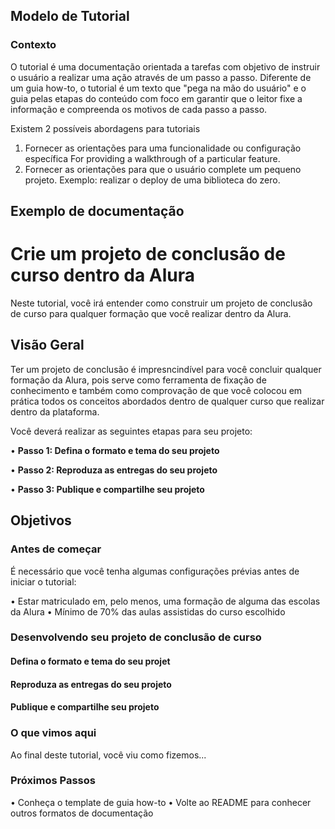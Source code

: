 ## Modelo de Tutorial 

### Contexto 
O tutorial é uma documentação orientada a tarefas com objetivo de instruir o usuário a realizar uma ação através de um passo a passo. Diferente de um guia how-to, o tutorial é um texto que "pega na mão do usuário" e o guia pelas etapas do conteúdo com foco em garantir que o leitor fixe a informação e compreenda os motivos de cada passo a passo. 

Existem 2 possíveis abordagens para tutoriais 
1. Fornecer as orientações para uma funcionalidade ou configuração específica For providing a walkthrough of a particular feature.
2. Fornecer as orientações para que o usuário complete um pequeno projeto. Exemplo: realizar o deploy de uma biblioteca do zero. 

## Exemplo de documentação 

# Crie um projeto de conclusão de curso dentro da Alura  

Neste tutorial, você irá entender como construir um projeto de conclusão de curso para qualquer formação que você realizar dentro da Alura. 

## Visão Geral 

Ter um projeto de conclusão é impresncindível para você concluir qualquer formação da Alura, pois serve como ferramenta de fixação de conhecimento e também como comprovação de que você colocou em prática todos os conceitos abordados dentro de qualquer curso que realizar dentro da plataforma.

Você deverá realizar as seguintes etapas para seu projeto: 

• **Passo 1: Defina o formato e tema do seu projeto** 

• **Passo 2: Reproduza as entregas do seu projeto**

• **Passo 3: Publique e compartilhe seu projeto** 

## Objetivos 

### Antes de começar 
É necessário que você tenha algumas configurações prévias antes de iniciar o tutorial: 

• Estar matriculado em, pelo menos, uma formação de alguma das escolas da Alura
• Mínimo de 70% das aulas assistidas do curso escolhido

### Desenvolvendo seu projeto de conclusão de curso 

#### Defina o formato e tema do seu projet

#### Reproduza as entregas do seu projeto

#### Publique e compartilhe seu projeto


### O que vimos aqui 

Ao final deste tutorial, você viu como fizemos...

### Próximos Passos 
• Conheça o template de guia how-to 
• Volte ao README para conhecer outros formatos de documentação 
